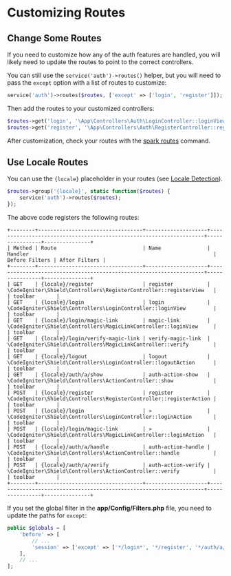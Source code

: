 # Customizing Routes

## Change Some Routes

If you need to customize how any of the auth features are handled, you will likely need to update the routes to point to the correct controllers.

You can still use the `service('auth')->routes()` helper, but you will need to pass the `except` option with a list of routes to customize:

```php
service('auth')->routes($routes, ['except' => ['login', 'register']]);
```

Then add the routes to your customized controllers:

```php
$routes->get('login', '\App\Controllers\Auth\LoginController::loginView');
$routes->get('register', '\App\Controllers\Auth\RegisterController::registerView');
```

After customization, check your routes with the [spark routes](https://codeigniter.com/user_guide/incoming/routing.html#spark-routes) command.

## Use Locale Routes

You can use the `{locale}` placeholder in your routes
(see [Locale Detection](https://codeigniter.com/user_guide/outgoing/localization.html#in-routes)).

```php
$routes->group('{locale}', static function($routes) {
    service('auth')->routes($routes);
});
```

The above code registers the following routes:

```text
+--------+----------------------------------+--------------------+--------------------------------------------------------------------+----------------+---------------+
| Method | Route                            | Name               | Handler                                                            | Before Filters | After Filters |
+--------+----------------------------------+--------------------+--------------------------------------------------------------------+----------------+---------------+
| GET    | {locale}/register                | register           | \CodeIgniter\Shield\Controllers\RegisterController::registerView   |                | toolbar       |
| GET    | {locale}/login                   | login              | \CodeIgniter\Shield\Controllers\LoginController::loginView         |                | toolbar       |
| GET    | {locale}/login/magic-link        | magic-link         | \CodeIgniter\Shield\Controllers\MagicLinkController::loginView     |                | toolbar       |
| GET    | {locale}/login/verify-magic-link | verify-magic-link  | \CodeIgniter\Shield\Controllers\MagicLinkController::verify        |                | toolbar       |
| GET    | {locale}/logout                  | logout             | \CodeIgniter\Shield\Controllers\LoginController::logoutAction      |                | toolbar       |
| GET    | {locale}/auth/a/show             | auth-action-show   | \CodeIgniter\Shield\Controllers\ActionController::show             |                | toolbar       |
| POST   | {locale}/register                | register           | \CodeIgniter\Shield\Controllers\RegisterController::registerAction |                | toolbar       |
| POST   | {locale}/login                   | »                  | \CodeIgniter\Shield\Controllers\LoginController::loginAction       |                | toolbar       |
| POST   | {locale}/login/magic-link        | »                  | \CodeIgniter\Shield\Controllers\MagicLinkController::loginAction   |                | toolbar       |
| POST   | {locale}/auth/a/handle           | auth-action-handle | \CodeIgniter\Shield\Controllers\ActionController::handle           |                | toolbar       |
| POST   | {locale}/auth/a/verify           | auth-action-verify | \CodeIgniter\Shield\Controllers\ActionController::verify           |                | toolbar       |
+--------+----------------------------------+--------------------+--------------------------------------------------------------------+----------------+---------------+
```

If you set the global filter in the **app/Config/Filters.php** file, you need to
update the paths for `except`:

```php
public $globals = [
    'before' => [
        // ...
        'session' => ['except' => ['*/login*', '*/register', '*/auth/a/*', 'logout']],
    ],
    // ...
];
```
